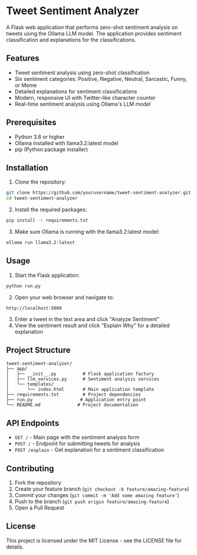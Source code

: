 <!-- @format -->

# Tweet Sentiment Analyzer

A Flask web application that performs zero-shot sentiment analysis on tweets using the Ollama LLM model. The application provides sentiment classification and explanations for the classifications.

## Features

- Tweet sentiment analysis using zero-shot classification
- Six sentiment categories: Positive, Negative, Neutral, Sarcastic, Funny, or Meme
- Detailed explanations for sentiment classifications
- Modern, responsive UI with Twitter-like character counter
- Real-time sentiment analysis using Ollama's LLM model

## Prerequisites

- Python 3.8 or higher
- Ollama installed with llama3.2:latest model
- pip (Python package installer)

## Installation

1. Clone the repository:

```bash
git clone https://github.com/yourusername/tweet-sentiment-analyzer.git
cd tweet-sentiment-analyzer
```

2. Install the required packages:

```bash
pip install -r requirements.txt
```

3. Make sure Ollama is running with the llama3.2:latest model:

```bash
ollama run llama3.2:latest
```

## Usage

1. Start the Flask application:

```bash
python run.py
```

2. Open your web browser and navigate to:

```
http://localhost:5000
```

3. Enter a tweet in the text area and click "Analyze Sentiment"
4. View the sentiment result and click "Explain Why" for a detailed explanation

## Project Structure

```
tweet-sentiment-analyzer/
├── app/
│   ├── __init__.py          # Flask application factory
│   ├── llm_services.py      # Sentiment analysis services
│   └── templates/
│       └── index.html       # Main application template
├── requirements.txt         # Project dependencies
├── run.py                  # Application entry point
└── README.md              # Project documentation
```

## API Endpoints

- `GET /` - Main page with the sentiment analysis form
- `POST /` - Endpoint for submitting tweets for analysis
- `POST /explain` - Get explanation for a sentiment classification

## Contributing

1. Fork the repository
2. Create your feature branch (`git checkout -b feature/amazing-feature`)
3. Commit your changes (`git commit -m 'Add some amazing feature'`)
4. Push to the branch (`git push origin feature/amazing-feature`)
5. Open a Pull Request

## License

This project is licensed under the MIT License - see the LICENSE file for details.
